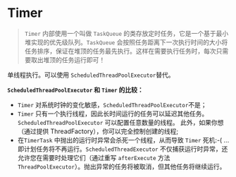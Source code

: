 # Timer

> `Timer` 内部使用一个叫做 `TaskQueue` 的类存放定时任务，它是一个基于最小堆实现的优先级队列。`TaskQueue` 会按照任务距离下一次执行时间的大小将任务排序，保证在堆顶的任务最先执行。这样在需要执行任务时，每次只需要取出堆顶的任务运行即可！

单线程执行。可以使用 `ScheduledThreadPoolExecutor`替代。

**`ScheduledThreadPoolExecutor` 和 `Timer` 的比较：**

- `Timer` 对系统时钟的变化敏感，`ScheduledThreadPoolExecutor`不是；
- `Timer` 只有一个执行线程，因此长时间运行的任务可以延迟其他任务。 `ScheduledThreadPoolExecutor` 可以配置任意数量的线程。 此外，如果你想（通过提供 ThreadFactory），你可以完全控制创建的线程;
- 在`TimerTask` 中抛出的运行时异常会杀死一个线程，从而导致 `Timer` 死机:-( ...即计划任务将不再运行。`ScheduledThreadExecutor` 不仅捕获运行时异常，还允许您在需要时处理它们（通过重写 `afterExecute` 方法`ThreadPoolExecutor`）。抛出异常的任务将被取消，但其他任务将继续运行。